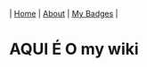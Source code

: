 | [Home](https://carlosvitr.github.io/WikiPost/) |  [About](about.md/)  | [My Badges](mybadge.md/) |

# AQUI É O my wiki
